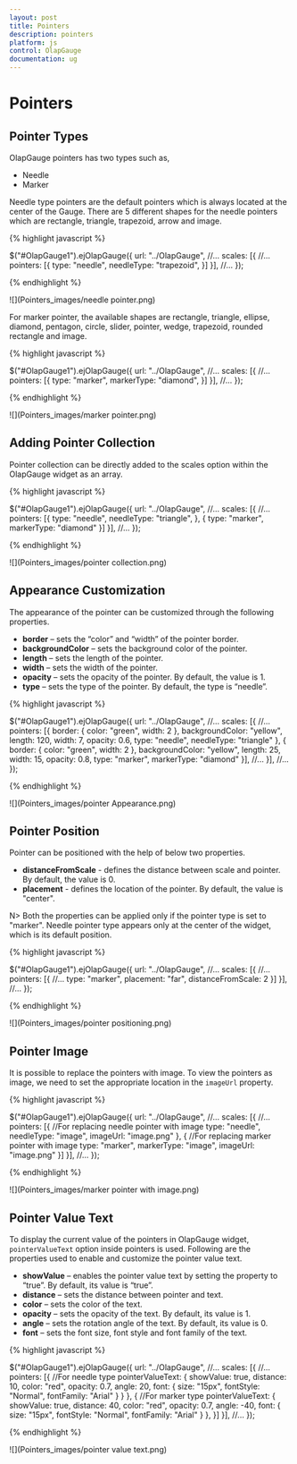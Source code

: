 ```yaml
---
layout: post
title: Pointers
description: pointers
platform: js
control: OlapGauge
documentation: ug
---
```


# Pointers

## Pointer Types

OlapGauge pointers has two types such as,
	
* Needle
* Marker

Needle type pointers are the default pointers which is always located at the center of the Gauge. There are 5 different shapes for the needle pointers which are rectangle, triangle, trapezoid, arrow and image.

{% highlight javascript %}

$("#OlapGauge1").ejOlapGauge({
    url: "../OlapGauge",
    //...
    scales: [{
        //...
        pointers: [{
            type: "needle",
            needleType: "trapezoid",
        }]
    }],
    //...
});

{% endhighlight %}

![](Pointers_images/needle pointer.png) 

For marker pointer, the available shapes are rectangle, triangle, ellipse, diamond, pentagon, circle, slider, pointer, wedge, trapezoid, rounded rectangle and image.

{% highlight javascript %}

$("#OlapGauge1").ejOlapGauge({
    url: "../OlapGauge",
    //...
    scales: [{
        //...
        pointers: [{
            type: "marker",
            markerType: "diamond",
        }]
    }],
    //...
});

{% endhighlight %}

![](Pointers_images/marker pointer.png) 

## Adding Pointer Collection

Pointer collection can be directly added to the scales option within the OlapGauge widget as an array.

{% highlight javascript %}

$("#OlapGauge1").ejOlapGauge({
    url: "../OlapGauge",
    //...
    scales: [{
        //...
        pointers: [{
            type: "needle",
            needleType: "triangle",
        }, {
            type: "marker",
            markerType: "diamond"
        }]
    }],
    //...
});

{% endhighlight %}

![](Pointers_images/pointer collection.png) 

## Appearance Customization

The appearance of the pointer can be customized through the following properties.

* **border** – sets the “color” and “width” of the pointer border.
* **backgroundColor** – sets the background color of the pointer.
* **length** – sets the length of the pointer.
* **width** – sets the width of the pointer.
* **opacity** – sets the opacity of the pointer.  By default, the value is 1.
* **type** – sets the type of the pointer.  By default, the type is “needle”.

{% highlight javascript %}

$("#OlapGauge1").ejOlapGauge({
    url: "../OlapGauge",
    //...
    scales: [{
        //...
        pointers: [{
            border: {
                color: "green",
                width: 2
            },
            backgroundColor: "yellow",
            length: 120,
            width: 7,
            opacity: 0.6,
            type: "needle",
            needleType: "triangle"
        }, {
            border: {
                color: "green",
                width: 2
            },
            backgroundColor: "yellow",
            length: 25,
            width: 15,
            opacity: 0.8,
            type: "marker",
            markerType: "diamond"
        }],
        //...
    }],
    //...
});

{% endhighlight %}

![](Pointers_images/pointer Appearance.png) 
 
## Pointer Position

Pointer can be positioned with the help of below two properties.

* **distanceFromScale** -  defines the distance between scale and pointer. By default, the value is 0.
* **placement** -  defines the location of the pointer. By default, the value is "center".

N> Both the properties can be applied only if the pointer type is set to "marker". Needle pointer type appears only at the center of the widget, which is its default position.

{% highlight javascript %}

$("#OlapGauge1").ejOlapGauge({
    url: "../OlapGauge",
    //...
    scales: [{
        //...
        pointers: [{
            //...
            type: "marker",
            placement: "far",
            distanceFromScale: 2
        }]
    }],
    //...
});

{% endhighlight %}

![](Pointers_images/pointer positioning.png) 
 
## Pointer Image

It is possible to replace the pointers with image. To view the pointers as image, we need to set the appropriate location in the `imageUrl` property.

{% highlight javascript %}

$("#OlapGauge1").ejOlapGauge({
    url: "../OlapGauge",
    //...
    scales: [{
        //...
        pointers: [{
            //For replacing needle pointer with image
            type: "needle",
            needleType: "image",
            imageUrl: "image.png"
        }, {
            //For replacing marker pointer with image
            type: "marker",
            markerType: "image",
            imageUrl: "image.png"
        }]
    }],
    //...
});

{% endhighlight %}

![](Pointers_images/marker pointer with image.png) 

## Pointer Value Text

To display the current value of the pointers in OlapGauge widget, `pointerValueText` option inside pointers is used.  Following are the properties used to enable and customize the pointer value text.
 
* **showValue** – enables the pointer value text by setting the property to “true”. By default, its value is “true”.
* **distance** – sets the distance between pointer and text.
* **color** – sets the color of the text.
* **opacity** – sets the opacity of the text. By default, its value is 1.
* **angle** – sets the rotation angle of the text. By default, its value is 0.
* **font** – sets the font size, font style and font family of the text.

{% highlight javascript %}

$("#OlapGauge1").ejOlapGauge({
    url: "../OlapGauge",
    //...
    scales: [{
        //...
        pointers: [{
            //For needle type
            pointerValueText: {
                showValue: true,
                distance: 10,
                color: "red",
                opacity: 0.7,
                angle: 20,
                font: {
                    size: "15px",
                    fontStyle: "Normal",
                    fontFamily: "Arial"
                }
            }
        }, {
            //For marker type
            pointerValueText: {
                showValue: true,
                distance: 40,
                color: "red",
                opacity: 0.7,
                angle: -40,
                font: {
                    size: "15px",
                    fontStyle: "Normal",
                    fontFamily: "Arial"
                }
            },
        }]
    }],
    //...
});

{% endhighlight %}

![](Pointers_images/pointer value text.png) 